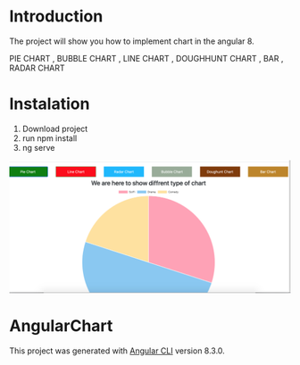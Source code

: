 # Introduction

The project will show you how to implement chart in the angular 8.

PIE CHART ,  BUBBLE CHART , LINE CHART , DOUGHHUNT CHART , BAR , RADAR CHART

# Instalation

1. Download project 
2. run npm install
3. ng serve

![img](https://raw.githubusercontent.com/SumitKumar-FrontEndDeveloper/All-Chart-In-Angular/master/charts.png)

# AngularChart

This project was generated with [Angular CLI](https://github.com/angular/angular-cli) version 8.3.0.

